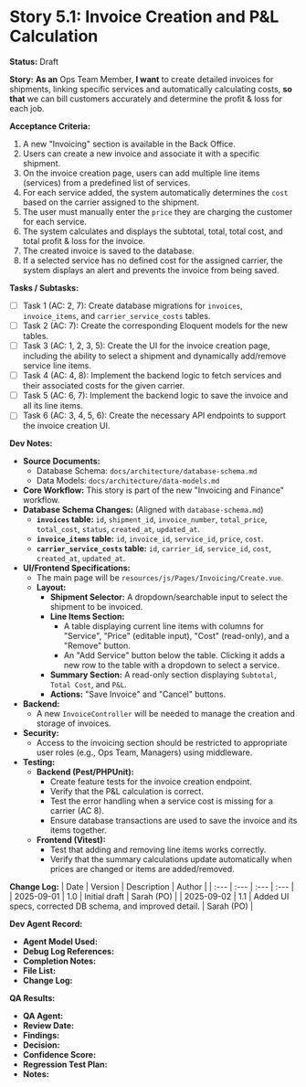 # Story 5.1: Invoice Creation and P&L Calculation

**Status:** Draft

**Story:**
**As an** Ops Team Member,
**I want** to create detailed invoices for shipments, linking specific services and automatically calculating costs,
**so that** we can bill customers accurately and determine the profit & loss for each job.

**Acceptance Criteria:**
1.  A new "Invoicing" section is available in the Back Office.
2.  Users can create a new invoice and associate it with a specific shipment.
3.  On the invoice creation page, users can add multiple line items (services) from a predefined list of services.
4.  For each service added, the system automatically determines the `cost` based on the carrier assigned to the shipment.
5.  The user must manually enter the `price` they are charging the customer for each service.
6.  The system calculates and displays the subtotal, total, total cost, and total profit & loss for the invoice.
7.  The created invoice is saved to the database.
8.  If a selected service has no defined cost for the assigned carrier, the system displays an alert and prevents the invoice from being saved.

**Tasks / Subtasks:**
- [ ] Task 1 (AC: 2, 7): Create database migrations for `invoices`, `invoice_items`, and `carrier_service_costs` tables.
- [ ] Task 2 (AC: 7): Create the corresponding Eloquent models for the new tables.
- [ ] Task 3 (AC: 1, 2, 3, 5): Create the UI for the invoice creation page, including the ability to select a shipment and dynamically add/remove service line items.
- [ ] Task 4 (AC: 4, 8): Implement the backend logic to fetch services and their associated costs for the given carrier.
- [ ] Task 5 (AC: 6, 7): Implement the backend logic to save the invoice and all its line items.
- [ ] Task 6 (AC: 3, 4, 5, 6): Create the necessary API endpoints to support the invoice creation UI.

**Dev Notes:**
*   **Source Documents:**
    *   Database Schema: `docs/architecture/database-schema.md`
    *   Data Models: `docs/architecture/data-models.md`
*   **Core Workflow:** This story is part of the new "Invoicing and Finance" workflow.
*   **Database Schema Changes:** (Aligned with `database-schema.md`)
    *   **`invoices` table:** `id`, `shipment_id`, `invoice_number`, `total_price`, `total_cost`, `status`, `created_at`, `updated_at`.
    *   **`invoice_items` table:** `id`, `invoice_id`, `service_id`, `price`, `cost`.
    *   **`carrier_service_costs` table:** `id`, `carrier_id`, `service_id`, `cost`, `created_at`, `updated_at`.
*   **UI/Frontend Specifications:**
    *   The main page will be `resources/js/Pages/Invoicing/Create.vue`.
    *   **Layout:**
        *   **Shipment Selector:** A dropdown/searchable input to select the shipment to be invoiced.
        *   **Line Items Section:**
            *   A table displaying current line items with columns for "Service", "Price" (editable input), "Cost" (read-only), and a "Remove" button.
            *   An "Add Service" button below the table. Clicking it adds a new row to the table with a dropdown to select a service.
        *   **Summary Section:** A read-only section displaying `Subtotal`, `Total Cost`, and `P&L`.
        *   **Actions:** "Save Invoice" and "Cancel" buttons.
*   **Backend:**
    *   A new `InvoiceController` will be needed to manage the creation and storage of invoices.
*   **Security:**
    *   Access to the invoicing section should be restricted to appropriate user roles (e.g., Ops Team, Managers) using middleware.
*   **Testing:**
    *   **Backend (Pest/PHPUnit):**
        *   Create feature tests for the invoice creation endpoint.
        *   Verify that the P&L calculation is correct.
        *   Test the error handling when a service cost is missing for a carrier (AC 8).
        *   Ensure database transactions are used to save the invoice and its items together.
    *   **Frontend (Vitest):**
        *   Test that adding and removing line items works correctly.
        *   Verify that the summary calculations update automatically when prices are changed or items are added/removed.

**Change Log:**
| Date       | Version | Description   | Author     |
| :---       | :---    | :---          | :---       |
| 2025-09-01 | 1.0     | Initial draft | Sarah (PO) |
| 2025-09-02 | 1.1     | Added UI specs, corrected DB schema, and improved detail. | Sarah (PO) |

**Dev Agent Record:**
*   **Agent Model Used:**
*   **Debug Log References:**
*   **Completion Notes:**
*   **File List:**
*   **Change Log:**

**QA Results:**
*   **QA Agent:**
*   **Review Date:**
*   **Findings:**
*   **Decision:**
*   **Confidence Score:**
*   **Regression Test Plan:**
*   **Notes:**
